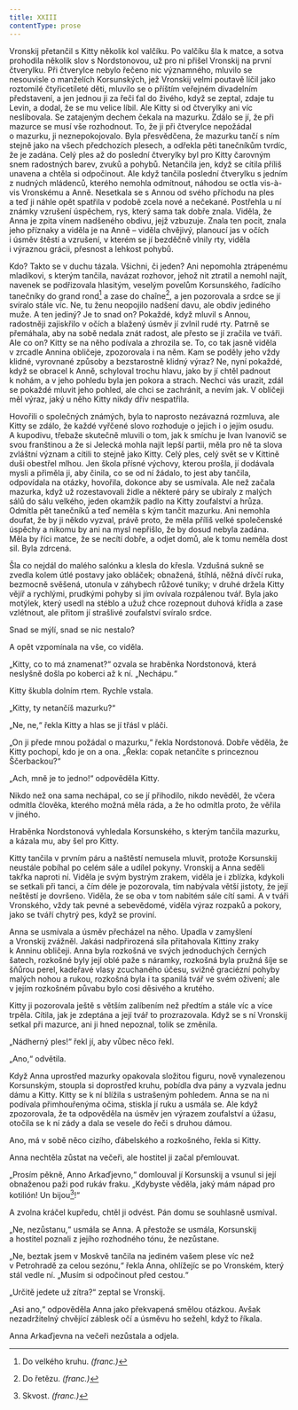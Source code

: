 ```yaml
---
title: XXIII
contentType: prose
---
```


<section>

Vronskij přetančil s Kitty několik kol valčíku. Po valčíku šla k matce, a sotva prohodila několik slov s Nordstonovou, už pro ni přišel Vronskij na první čtverylku. Při čtverylce nebylo řečeno nic významného, mluvilo se nesouvisle o manželích Korsunských, jež Vronskij velmi poutavě líčil jako roztomilé čtyřicetileté děti, mluvilo se o příštím veřejném divadelním představení, a jen jednou ji za řeči ťal do živého, když se zeptal, zdaje tu Levin, a dodal, že se mu velice líbil. Ale Kitty si od čtverylky ani víc neslibovala. Se zatajeným dechem čekala na mazurku. Zdálo se jí, že při mazurce se musí vše rozhodnout. To, že ji při čtverylce nepožádal o mazurku, ji neznepokojovalo. Byla přesvědčena, že mazurku tančí s ním stejně jako na všech předchozích plesech, a odřekla pěti tanečníkům tvrdíc, že je zadána. Celý ples až do poslední čtverylky byl pro Kitty čarovným snem radostných barev, zvuků a pohybů. Netančila jen, když se cítila příliš unavena a chtěla si odpočinout. Ale když tančila poslední čtverylku s jedním z nudných mládenců, kterého nemohla odmítnout, náhodou se octla vis-à-vis Vronskému a Anně. Nesetkala se s Annou od svého příchodu na ples a teď ji náhle opět spatřila v podobě zcela nové a nečekané. Postřehla u ní známky vzrušení úspěchem, rys, který sama tak dobře znala. Viděla, že Anna je zpita vínem nadšeného obdivu, jejž vzbuzuje. Znala ten pocit, znala jeho příznaky a viděla je na Anně – viděla chvějivý, planoucí jas v očích i úsměv štěstí a vzrušení, v kterém se jí bezděčně vlnily rty, viděla i výraznou grácii, přesnost a lehkost pohybů.

Kdo? Takto se v duchu tázala. Všichni, či jeden? Ani nepomohla ztrápenému mladíkovi, s kterým tančila, navázat rozhovor, jehož nit ztratil a nemohl najít, navenek se podřizovala hlasitým, veselým povelům Korsunského, řadícího tanečníky do grand rond[^14] a zase do chaîne[^15], a jen pozorovala a srdce se jí svíralo stále víc. Ne, tu ženu neopojilo nadšení davu, ale obdiv jediného muže. A ten jediný? Je to snad on? Pokaždé, když mluvil s Annou, radostněji zajiskřilo v očích a blažený úsměv jí zvlnil rudé rty. Patrně se přemáhala, aby na sobě nedala znát radost, ale přesto se jí zračila ve tváři. Ale co on? Kitty se na něho podívala a zhrozila se. To, co tak jasně viděla v zrcadle Annina obličeje, zpozorovala i na něm. Kam se poděly jeho vždy klidné, vyrovnané způsoby a bezstarostně klidný výraz? Ne, nyní pokaždé, když se obracel k Anně, schyloval trochu hlavu, jako by jí chtěl padnout k nohám, a v jeho pohledu byla jen pokora a strach. Nechci vás urazit, zdál se pokaždé mluvit jeho pohled, ale chci se zachránit, a nevím jak. V obličeji měl výraz, jaký u něho Kitty nikdy dřív nespatřila.

Hovořili o společných známých, byla to naprosto nezávazná rozmluva, ale Kitty se zdálo, že každé vyřčené slovo rozhoduje o jejich i o jejím osudu. A kupodivu, třebaže skutečně mluvili o tom, jak k smíchu je Ivan Ivanovič se svou franštinou a že si Jelecká mohla najít lepší partii, měla pro ně ta slova zvláštní význam a cítili to stejně jako Kitty. Celý ples, celý svět se v Kittině duši obestřel mlhou. Jen škola přísné výchovy, kterou prošla, jí dodávala mysli a přiměla ji, aby činila, co se od ní žádalo, to jest aby tančila, odpovídala na otázky, hovořila, dokonce aby se usmívala. Ale než začala mazurka, když už rozestavovali židle a některé páry se ubíraly z malých sálů do sálu velkého, jeden okamžik padlo na Kitty zoufalství a hrůza. Odmítla pět tanečníků a teď neměla s kým tančit mazurku. Ani nemohla doufat, že by ji někdo vyzval, právě proto, že měla příliš velké společenské úspěchy a nikomu by ani na mysl nepřišlo, že by dosud nebyla zadána. Měla by říci matce, že se necítí dobře, a odjet domů, ale k tomu neměla dost sil. Byla zdrcená.

Šla co nejdál do malého salónku a klesla do křesla. Vzdušná sukně se zvedla kolem útlé postavy jako obláček; obnažená, štíhlá, něžná dívčí ruka, bezmocně svěšená, utonula v záhybech růžové tuniky; v druhé držela Kitty vějíř a rychlými, prudkými pohyby si jím ovívala rozpálenou tvář. Byla jako motýlek, který usedl na stéblo a užuž chce rozepnout duhová křídla a zase vzlétnout, ale přitom jí strašlivé zoufalství svíralo srdce.

Snad se mýlí, snad se nic nestalo?

A opět vzpomínala na vše, co viděla.

„Kitty, co to má znamenat?“ ozvala se hraběnka Nordstonová, která neslyšně došla po koberci až k ní. „Nechápu.“

Kitty škubla dolním rtem. Rychle vstala.

„Kitty, ty netančíš mazurku?“

„Ne, ne,“ řekla Kitty a hlas se jí třásl v pláči.

„On ji přede mnou požádal o mazurku,“ řekla Nordstonová. Dobře věděla, že Kitty pochopí, kdo je on a ona. „Řekla: copak netančíte s princeznou Ščerbackou?“

„Ach, mně je to jedno!“ odpověděla Kitty.

Nikdo než ona sama nechápal, co se jí přihodilo, nikdo nevěděl, že včera odmítla člověka, kterého možná měla ráda, a že ho odmítla proto, že věřila v jiného.

Hraběnka Nordstonová vyhledala Korsunského, s kterým tančila mazurku, a kázala mu, aby šel pro Kitty.

Kitty tančila v prvním páru a naštěstí nemusela mluvit, protože Korsunskij neustále pobíhal po celém sále a udílel pokyny. Vronskij a Anna seděli takřka naproti ní. Viděla je svým bystrým zrakem, viděla je i zblízka, kdykoli se setkali při tanci, a čím déle je pozorovala, tím nabývala větší jistoty, že její neštěstí je dovršeno. Viděla, že se oba v tom nabitém sále cítí sami. A v tváři Vronského, vždy tak pevné a sebevědomé, viděla výraz rozpaků a pokory, jako se tváří chytrý pes, když se proviní.

Anna se usmívala a úsměv přecházel na něho. Upadla v zamyšlení a Vronskij zvážněl. Jakási nadpřirozená síla přitahovala Kittiny zraky k Anninu obličeji. Anna byla rozkošná ve svých jednoduchých černých šatech, rozkošné byly její oblé paže s náramky, rozkošná byla pružná šíje se šňůrou perel, kadeřavé vlasy zcuchaného účesu, svižně graciézní pohyby malých nohou a rukou, rozkošná byla i ta spanilá tvář ve svém oživení; ale v jejím rozkošném půvabu bylo cosi děsivého a krutého.

Kitty ji pozorovala ještě s větším zalíbením než předtím a stále víc a více trpěla. Cítila, jak je zdeptána a její tvář to prozrazovala. Když se s ní Vronskij setkal při mazurce, ani ji hned nepoznal, tolik se změnila.

„Nádherný ples!“ řekl jí, aby vůbec něco řekl.

„Ano,“ odvětila.

Když Anna uprostřed mazurky opakovala složitou figuru, nově vynalezenou Korsunským, stoupla si doprostřed kruhu, pobídla dva pány a vyzvala jednu dámu a Kitty. Kitty se k ní blížila s ustrašeným pohledem. Anna se na ni podívala přimhouřenýma očima, stiskla jí ruku a usmála se. Ale když zpozorovala, že ta odpověděla na úsměv jen výrazem zoufalství a úžasu, otočila se k ní zády a dala se vesele do řeči s druhou dámou.

Ano, má v sobě něco cizího, ďábelského a rozkošného, řekla si Kitty.

Anna nechtěla zůstat na večeři, ale hostitel ji začal přemlouvat.

„Prosím pěkně, Anno Arkaďjevno,“ domlouval jí Korsunskij a vsunul si její obnaženou paži pod rukáv fraku. „Kdybyste věděla, jaký mám nápad pro kotilión! Un bijou[^16]!“

A zvolna kráčel kupředu, chtěl ji odvést. Pán domu se souhlasně usmíval.

„Ne, nezůstanu,“ usmála se Anna. A přestože se usmála, Korsunskij a hostitel poznali z jejího rozhodného tónu, že nezůstane.

„Ne, beztak jsem v Moskvě tančila na jediném vašem plese víc než v Petrohradě za celou sezónu,“ řekla Anna, ohlížejíc se po Vronském, který stál vedle ní. „Musím si odpočinout před cestou.“

„Určitě jedete už zítra?“ zeptal se Vronskij.

„Asi ano,“ odpověděla Anna jako překvapená smělou otázkou. Avšak nezadržitelný chvějící záblesk očí a úsměvu ho sežehl, když to říkala.

Anna Arkaďjevna na večeři nezůstala a odjela.

</section>

<section>

[^14]: Do velkého kruhu. _(franc.)_

[^15]: Do řetězu. _(franc.)_

[^16]: Skvost. _(franc.)_

</section>
